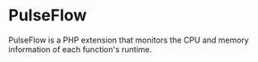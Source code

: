 # PulseFlow
PulseFlow is a PHP extension that monitors the CPU and memory information of each function's runtime.
